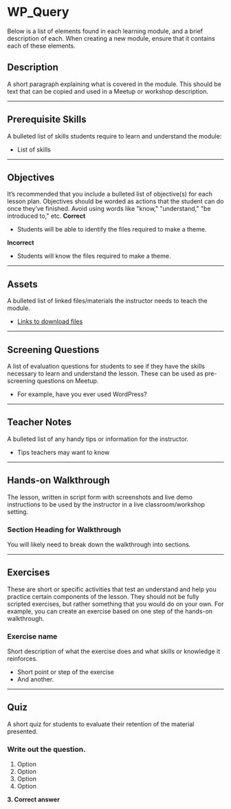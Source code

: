 # WP_Query
Below is a list of elements found in each learning module, and a brief description of each. When creating a new module, ensure that it contains each of these elements.

## Description

A short paragraph explaining what is covered in the module. This should be text that can be copied and used in a Meetup or workshop description.

* * *

## Prerequisite Skills

A bulleted list of skills students require to learn and understand the module:

*   List of skills

* * *

## Objectives

It’s recommended that you include a bulleted list of objective(s) for each lesson plan. Objectives should be worded as actions that the student can do once they’ve finished. Avoid using words like "know," "understand," "be introduced to," etc. **Correct**

*   Students will be able to identify the files required to make a theme.

**Incorrect**

*   Students will know the files required to make a theme.

* * *

## Assets

A bulleted list of linked files/materials the instructor needs to teach the module.

*   [Links to download files](#)

* * *

## Screening Questions

A list of evaluation questions for students to see if they have the skills necessary to learn and understand the lesson. These can be used as pre-screening questions on Meetup.

*   For example, have you ever used WordPress?

* * *

## Teacher Notes

A bulleted list of any handy tips or information for the instructor.

*   Tips teachers may want to know

* * *

## Hands-on Walkthrough

The lesson, written in script form with screenshots and live demo instructions to be used by the instructor in a live classroom/workshop setting.

### Section Heading for Walkthrough

You will likely need to break down the walkthrough into sections.

* * *

## Exercises

These are short or specific activities that test an understand and help you practice certain components of the lesson. They should not be fully scripted exercises, but rather something that you would do on your own. For example, you can create an exercise based on one step of the hands-on walkthrough.

### Exercise name

Short description of what the exercise does and what skills or knowledge it reinforces.

*   Short point or step of the exercise
*   And another.

* * *

## Quiz

A short quiz for students to evaluate their retention of the material presented.

### Write out the question.

1.  Option
2.  Option
3.  Option
4.  Option

**3\. Correct answer**
